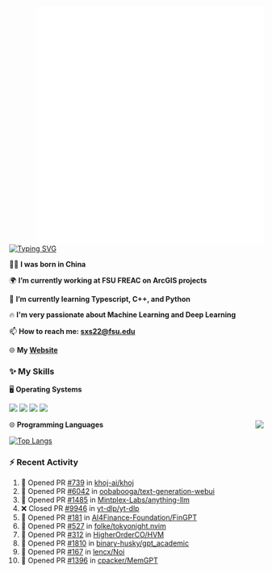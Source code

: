 <img align="right" width="450" src="github-metrics.svg">

[![Typing SVG](https://readme-typing-svg.herokuapp.com?duration=2500&vCenter=true&width=200&height=40&lines=Hello+World+👋)](https://git.io/typing-svg)

🙋‍♂️ **I was born in China**

🌍 **I’m currently working at FSU FREAC on ArcGIS projects**

🌱 **I’m currently learning Typescript, C++, and Python**

🔥 **I'm very passionate about Machine Learning and Deep Learning**

📫 **How to reach me: sxs22@fsu.edu**

🌐 **My [Website](https://shixianshengcom.wordpress.com/)**

### ✨ **My Skills**

🖥️ **Operating Systems**

[![](https://img.shields.io/badge/LinuxMint-47A248?style=flat-square&logo=linuxmint&logoColor=fff)](https://linuxmint.com/)
[![](https://img.shields.io/badge/Windows11-0078d6?style=flat-square&logo=windows&logoColor=fff)](https://www.microsoft.com/software-download/windows11)
[![](https://img.shields.io/badge/NixOS?style=flat-square&logo=nixos&logoColor=blue)](https://nixos.org/)
[![](https://img.shields.io/badge/Ubuntu-E95420?style=flat-square&logo=ubuntu&logoColor=white)](https://ubuntu.com/download)

<a>
    <img align="right" height=210px src="https://github-readme-stats.vercel.app/api?username=KPCOFGS&theme=tokyonight&show_icons=true&show=prs_merged">
</a>

🌐 **Programming Languages**

[![Top Langs](https://github-readme-stats.vercel.app/api/top-langs/?username=KPCOFGS&theme=tokyonight)](https://github.com/anuraghazra/github-readme-stats)

### ⚡ **Recent Activity**
<!--START_SECTION:activity-->
1. 💪 Opened PR [#739](https://github.com/khoj-ai/khoj/pull/739) in [khoj-ai/khoj](https://github.com/khoj-ai/khoj)
2. 💪 Opened PR [#6042](https://github.com/oobabooga/text-generation-webui/pull/6042) in [oobabooga/text-generation-webui](https://github.com/oobabooga/text-generation-webui)
3. 💪 Opened PR [#1485](https://github.com/Mintplex-Labs/anything-llm/pull/1485) in [Mintplex-Labs/anything-llm](https://github.com/Mintplex-Labs/anything-llm)
4. ❌ Closed PR [#9946](https://github.com/yt-dlp/yt-dlp/pull/9946) in [yt-dlp/yt-dlp](https://github.com/yt-dlp/yt-dlp)
5. 💪 Opened PR [#181](https://github.com/AI4Finance-Foundation/FinGPT/pull/181) in [AI4Finance-Foundation/FinGPT](https://github.com/AI4Finance-Foundation/FinGPT)
6. 💪 Opened PR [#527](https://github.com/folke/tokyonight.nvim/pull/527) in [folke/tokyonight.nvim](https://github.com/folke/tokyonight.nvim)
7. 💪 Opened PR [#312](https://github.com/HigherOrderCO/HVM/pull/312) in [HigherOrderCO/HVM](https://github.com/HigherOrderCO/HVM)
8. 💪 Opened PR [#1810](https://github.com/binary-husky/gpt_academic/pull/1810) in [binary-husky/gpt_academic](https://github.com/binary-husky/gpt_academic)
9. 💪 Opened PR [#167](https://github.com/lencx/Noi/pull/167) in [lencx/Noi](https://github.com/lencx/Noi)
10. 💪 Opened PR [#1396](https://github.com/cpacker/MemGPT/pull/1396) in [cpacker/MemGPT](https://github.com/cpacker/MemGPT)
<!--END_SECTION:activity-->
